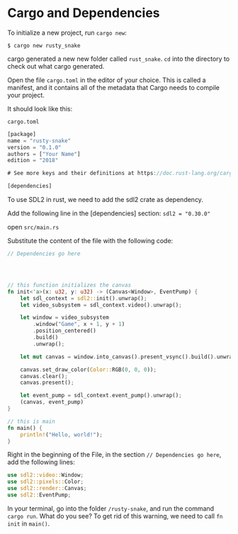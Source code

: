 # Cargo and Dependencies

To initialize a new project, run `cargo new`:

```shell
$ cargo new rusty_snake
```

cargo generated a new new folder called `rust_snake`. `cd` into the directory to check out what cargo generated.


Open the file `cargo.toml` in the editor of your choice. This is called a manifest, and it contains all of the metadata that Cargo needs to compile your project.


It should look like this:

`cargo.toml`

```rust
[package]
name = "rusty-snake"
version = "0.1.0"
authors = ["Your Name"]
edition = "2018"

# See more keys and their definitions at https://doc.rust-lang.org/cargo/reference/manifest.html

[dependencies]


```
To use SDL2 in rust, we need to add the sdl2 crate as dependency.

Add the following line in the [dependencies] section:
`sdl2 = "0.30.0"`

open `src/main.rs`

Substitute the content of the file with the following code:

```rust
// Dependencies go here




// this function initializes the canvas
fn init<'a>(x: u32, y: u32) -> (Canvas<Window>, EventPump) {
    let sdl_context = sdl2::init().unwrap();
    let video_subsystem = sdl_context.video().unwrap();

    let window = video_subsystem
        .window("Game", x + 1, y + 1)
        .position_centered()
        .build()
        .unwrap();

    let mut canvas = window.into_canvas().present_vsync().build().unwrap();

    canvas.set_draw_color(Color::RGB(0, 0, 0));
    canvas.clear();
    canvas.present();

    let event_pump = sdl_context.event_pump().unwrap();
    (canvas, event_pump)
}

// this is main
fn main() {
    println!("Hello, world!");
}

```

Right in the beginning of the File, in the section `// Dependencies go here`, add the following lines:

```rust
use sdl2::video::Window;
use sdl2::pixels::Color;
use sdl2::render::Canvas;
use sdl2::EventPump;
```

In your terminal, go into the folder `/rusty-snake`, and run the command `cargo run`.
What do you see? To get rid of this warning, we need to call `fn init` in `main()`.
